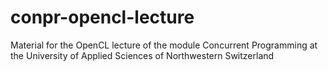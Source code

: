 conpr-opencl-lecture
====================

Material for the OpenCL lecture of the module Concurrent Programming at the University of Applied Sciences of Northwestern Switzerland
